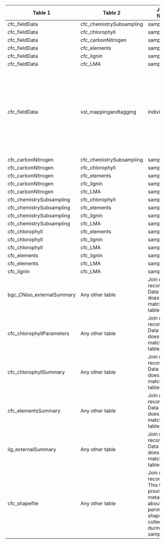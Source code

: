 |Table 1|Table 2|Join by field(s)|Notes|
|-----------------|-----------------|----------------|--------------------|
cfc_fieldData|cfc_chemistrySubsampling|sampleID||
cfc_fieldData|cfc_chlorophyll|sampleID||
cfc_fieldData|cfc_carbonNitrogen|sampleID||
cfc_fieldData|cfc_elements|sampleID||
cfc_fieldData|cfc_lignin|sampleID||
cfc_fieldData|cfc_LMA|sampleID||
cfc_fieldData|vst_mappingandtagging|individualID|Use a left join for these tables; most tagged plants have not been sampled for foliage.|
cfc_carbonNitrogen|cfc_chemistrySubsampling|sampleID||
cfc_carbonNitrogen|cfc_chlorophyll|sampleID||
cfc_carbonNitrogen|cfc_elements|sampleID||
cfc_carbonNitrogen|cfc_lignin|sampleID||
cfc_carbonNitrogen|cfc_LMA|sampleID||
cfc_chemistrySubsampling|cfc_chlorophyll|sampleID||
cfc_chemistrySubsampling|cfc_elements|sampleID||
cfc_chemistrySubsampling|cfc_lignin|sampleID||
cfc_chemistrySubsampling|cfc_LMA|sampleID||
cfc_chlorophyll|cfc_elements|sampleID||
cfc_chlorophyll|cfc_lignin|sampleID||
cfc_chlorophyll|cfc_LMA|sampleID||
cfc_elements|cfc_lignin|sampleID||
cfc_elements|cfc_LMA|sampleID||
cfc_lignin|cfc_LMA|sampleID||
bgc\_CNiso\_externalSummary|Any other table|Join not recommended. Data resolution does not match other tables.||
cfc_chlorophyllParameters|Any other table|Join not recommended. Data resolution does not match other tables.||
cfc_chlorophyllSummary|Any other table|Join not recommended. Data resolution does not match other tables.||
cfc_elementsSummary|Any other table|Join not recommended. Data resolution does not match other tables.||
lig_externalSummary|Any other table|Join not recommended. Data resolution does not match other tables.||
cfc_shapefile|Any other table|Join not recommended. This table provides metadata about canopy perimeter shapefiles collected during sampling.||
